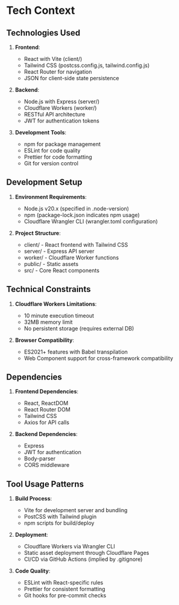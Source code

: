 # Tech Context

## Technologies Used
1. **Frontend**:
   - React with Vite (client/)
   - Tailwind CSS (postcss.config.js, tailwind.config.js)
   - React Router for navigation
   - JSON for client-side state persistence

2. **Backend**:
   - Node.js with Express (server/)
   - Cloudflare Workers (worker/)
   - RESTful API architecture
   - JWT for authentication tokens

3. **Development Tools**:
   - npm for package management
   - ESLint for code quality
   - Prettier for code formatting
   - Git for version control

## Development Setup
1. **Environment Requirements**:
   - Node.js v20.x (specified in .node-version)
   - npm (package-lock.json indicates npm usage)
   - Cloudflare Wrangler CLI (wrangler.toml configuration)

2. **Project Structure**:
   - client/ - React frontend with Tailwind CSS
   - server/ - Express API server
   - worker/ - Cloudflare Worker functions
   - public/ - Static assets
   - src/ - Core React components

## Technical Constraints
1. **Cloudflare Workers Limitations**:
   - 10 minute execution timeout
   - 32MB memory limit
   - No persistent storage (requires external DB)

2. **Browser Compatibility**:
   - ES2021+ features with Babel transpilation
   - Web Component support for cross-framework compatibility

## Dependencies
1. **Frontend Dependencies**:
   - React, ReactDOM
   - React Router DOM
   - Tailwind CSS
   - Axios for API calls

2. **Backend Dependencies**:
   - Express
   - JWT for authentication
   - Body-parser
   - CORS middleware

## Tool Usage Patterns
1. **Build Process**:
   - Vite for development server and bundling
   - PostCSS with Tailwind plugin
   - npm scripts for build/deploy

2. **Deployment**:
   - Cloudflare Workers via Wrangler CLI
   - Static asset deployment through Cloudflare Pages
   - CI/CD via GitHub Actions (implied by .gitignore)

3. **Code Quality**:
   - ESLint with React-specific rules
   - Prettier for consistent formatting
   - Git hooks for pre-commit checks
